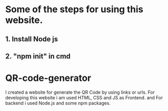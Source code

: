 # Some of the steps for using this website.
## 1. Install Node js
## 2. "npm init" in cmd


# QR-code-generator
I created a website for generate the QR Code by using links or urls.
For developing this website i am used HTML, CSS and JS as Frontend.
and For backend i used Node.js and some npm packages.

